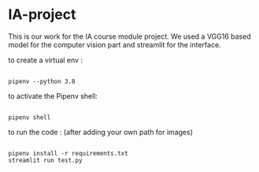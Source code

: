 # IA-project
This is our work for the IA course module project.
We used a VGG16 based model for the computer vision part and streamlit for the interface.

to create a virtual env :
```

pipenv --python 3.8

```
to activate the Pipenv shell:
```

pipenv shell

```
to run the code :
(after adding your own path for images)
```

pipenv install -r requirements.txt
streamlit run test.py

```
